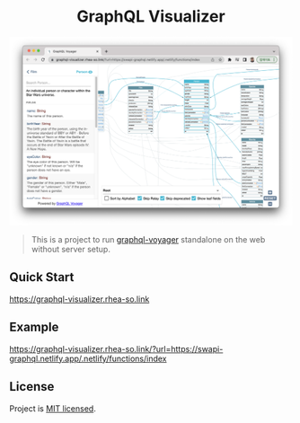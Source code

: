 <h1 align="center">
  GraphQL Visualizer
</h1>

![GraphQL Visualizer Using Image](./images/cover-image.png)

> This is a project to run [graphql-voyager](https://github.com/IvanGoncharov/graphql-voyager) standalone on the web without server setup.

## Quick Start

https://graphql-visualizer.rhea-so.link

## Example

https://graphql-visualizer.rhea-so.link/?url=https://swapi-graphql.netlify.app/.netlify/functions/index

## License

Project is [MIT licensed](./LICENSE).
